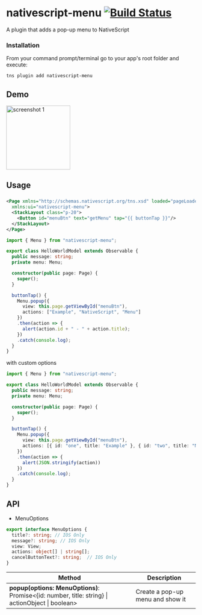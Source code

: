 # nativescript-menu [![Build Status](https://travis-ci.org/xlmnxp/nativescript-menu.svg?branch=master)](https://travis-ci.org/xlmnxp/nativescript-menu)

A plugin that adds a pop-up menu to NativeScript

### Installation

From your command prompt/terminal go to your app's root folder and execute:

`tns plugin add nativescript-menu`

## Demo

<img alt="screenshot 1" src="https://raw.githubusercontent.com/xlmnxp/nativescript-menu/master/screenshots/screenshotAndroid.gif" width="170">

## Usage

###

```XML
<Page xmlns="http://schemas.nativescript.org/tns.xsd" loaded="pageLoaded" class="page"
  xmlns:ui="nativescript-menu">
  <StackLayout class="p-20">
    <Button id="menuBtn" text="getMenu" tap="{{ buttonTap }}"/>
  </StackLayout>
</Page>
```

```typescript
import { Menu } from "nativescript-menu";

export class HelloWorldModel extends Observable {
  public message: string;
  private menu: Menu;

  constructor(public page: Page) {
    super();
  }

  buttonTap() {
    Menu.popup({
      view: this.page.getViewById("menuBtn"),
      actions: ["Example", "NativeScript", "Menu"]
    })
    .then(action => {
      alert(action.id + " - " + action.title);
    })
    .catch(console.log);
  }
}
```

with custom options
```typescript
import { Menu } from "nativescript-menu";

export class HelloWorldModel extends Observable {
  public message: string;
  private menu: Menu;

  constructor(public page: Page) {
    super();
  }

  buttonTap() {
    Menu.popup({
      view: this.page.getViewById("menuBtn"),
      actions: [{ id: "one", title: "Example" }, { id: "two", title: "NativeScript", customOption: "Hello" }, { id: "three", title: "Menu" }]
    })
    .then(action => {
      alert(JSON.stringify(action))
    })
    .catch(console.log);
  }
}
```

## API

- MenuOptions
```typescript
export interface MenuOptions {
  title?: string; // IOS Only
  message?: string; // IOS Only
  view: View;
  actions: object[] | string[];
  cancelButtonText?: string;  // IOS Only
}
```

| Method                                                      | Description                      |
| ----------------------------------------------------------- | -------------------------------- |
| **popup(options: MenuOptions)**: Promise<{id: number, title: string} \| actionObject \| boolean> | Create a pop-up menu and show it |
